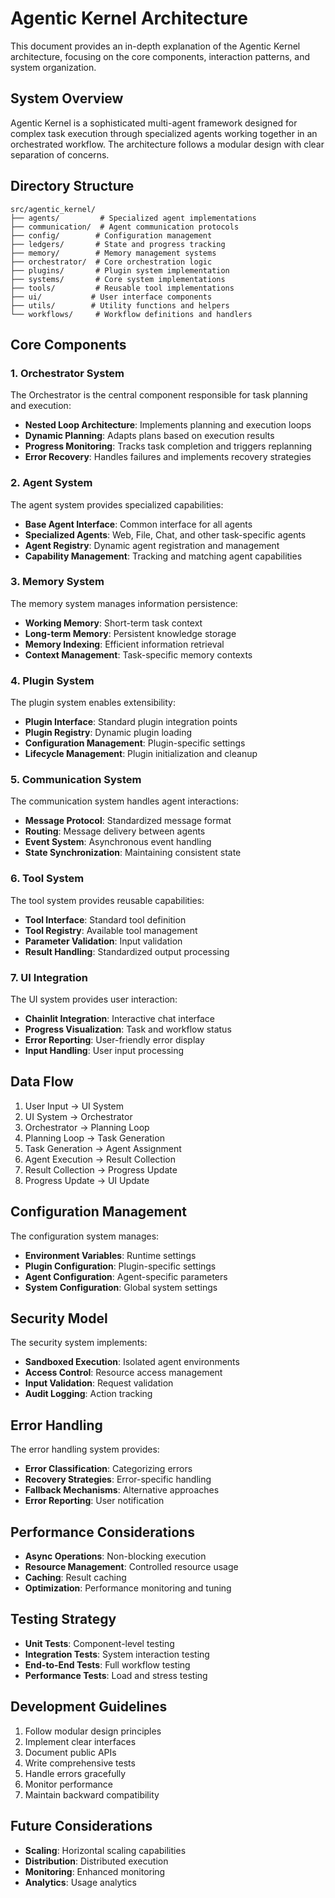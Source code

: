 # Agentic Kernel Architecture

This document provides an in-depth explanation of the Agentic Kernel architecture, focusing on the core components, interaction patterns, and system organization.

## System Overview

Agentic Kernel is a sophisticated multi-agent framework designed for complex task execution through specialized agents working together in an orchestrated workflow. The architecture follows a modular design with clear separation of concerns.

## Directory Structure

```
src/agentic_kernel/
├── agents/         # Specialized agent implementations
├── communication/  # Agent communication protocols
├── config/        # Configuration management
├── ledgers/       # State and progress tracking
├── memory/        # Memory management systems
├── orchestrator/  # Core orchestration logic
├── plugins/       # Plugin system implementation
├── systems/       # Core system implementations
├── tools/         # Reusable tool implementations
├── ui/           # User interface components
├── utils/        # Utility functions and helpers
└── workflows/     # Workflow definitions and handlers
```

## Core Components

### 1. Orchestrator System

The Orchestrator is the central component responsible for task planning and execution:

- **Nested Loop Architecture**: Implements planning and execution loops
- **Dynamic Planning**: Adapts plans based on execution results
- **Progress Monitoring**: Tracks task completion and triggers replanning
- **Error Recovery**: Handles failures and implements recovery strategies

### 2. Agent System

The agent system provides specialized capabilities:

- **Base Agent Interface**: Common interface for all agents
- **Specialized Agents**: Web, File, Chat, and other task-specific agents
- **Agent Registry**: Dynamic agent registration and management
- **Capability Management**: Tracking and matching agent capabilities

### 3. Memory System

The memory system manages information persistence:

- **Working Memory**: Short-term task context
- **Long-term Memory**: Persistent knowledge storage
- **Memory Indexing**: Efficient information retrieval
- **Context Management**: Task-specific memory contexts

### 4. Plugin System

The plugin system enables extensibility:

- **Plugin Interface**: Standard plugin integration points
- **Plugin Registry**: Dynamic plugin loading
- **Configuration Management**: Plugin-specific settings
- **Lifecycle Management**: Plugin initialization and cleanup

### 5. Communication System

The communication system handles agent interactions:

- **Message Protocol**: Standardized message format
- **Routing**: Message delivery between agents
- **Event System**: Asynchronous event handling
- **State Synchronization**: Maintaining consistent state

### 6. Tool System

The tool system provides reusable capabilities:

- **Tool Interface**: Standard tool definition
- **Tool Registry**: Available tool management
- **Parameter Validation**: Input validation
- **Result Handling**: Standardized output processing

### 7. UI Integration

The UI system provides user interaction:

- **Chainlit Integration**: Interactive chat interface
- **Progress Visualization**: Task and workflow status
- **Error Reporting**: User-friendly error display
- **Input Handling**: User input processing

## Data Flow

1. User Input → UI System
2. UI System → Orchestrator
3. Orchestrator → Planning Loop
4. Planning Loop → Task Generation
5. Task Generation → Agent Assignment
6. Agent Execution → Result Collection
7. Result Collection → Progress Update
8. Progress Update → UI Update

## Configuration Management

The configuration system manages:

- **Environment Variables**: Runtime settings
- **Plugin Configuration**: Plugin-specific settings
- **Agent Configuration**: Agent-specific parameters
- **System Configuration**: Global system settings

## Security Model

The security system implements:

- **Sandboxed Execution**: Isolated agent environments
- **Access Control**: Resource access management
- **Input Validation**: Request validation
- **Audit Logging**: Action tracking

## Error Handling

The error handling system provides:

- **Error Classification**: Categorizing errors
- **Recovery Strategies**: Error-specific handling
- **Fallback Mechanisms**: Alternative approaches
- **Error Reporting**: User notification

## Performance Considerations

- **Async Operations**: Non-blocking execution
- **Resource Management**: Controlled resource usage
- **Caching**: Result caching
- **Optimization**: Performance monitoring and tuning

## Testing Strategy

- **Unit Tests**: Component-level testing
- **Integration Tests**: System interaction testing
- **End-to-End Tests**: Full workflow testing
- **Performance Tests**: Load and stress testing

## Development Guidelines

1. Follow modular design principles
2. Implement clear interfaces
3. Document public APIs
4. Write comprehensive tests
5. Handle errors gracefully
6. Monitor performance
7. Maintain backward compatibility

## Future Considerations

- **Scaling**: Horizontal scaling capabilities
- **Distribution**: Distributed execution
- **Monitoring**: Enhanced monitoring
- **Analytics**: Usage analytics 